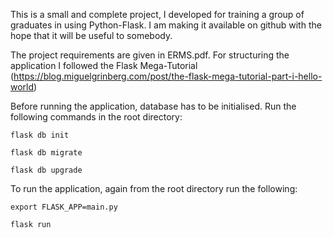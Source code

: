 This is a small and complete project, I developed for training a group of
graduates in using Python-Flask. I am making it available on github with the
hope that it will be useful to somebody.

The project requirements are given in ERMS.pdf. For structuring the
application I followed the Flask Mega-Tutorial
(https://blog.miguelgrinberg.com/post/the-flask-mega-tutorial-part-i-hello-world)

Before running the application, database has to be initialised.
Run the following commands in the root directory:

    flask db init

    flask db migrate

    flask db upgrade

To run the application, again from the root directory run the following:

    export FLASK_APP=main.py

    flask run
